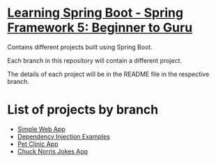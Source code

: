 # [Learning Spring Boot - Spring Framework 5: Beginner to Guru](https://www.udemy.com/course/spring-framework-5-beginner-to-guru/)

Contains different projects built using Spring Boot.

Each branch in this repository will contain a different project.

The details of each project will be in the README file in the respective branch.

# List of projects by branch

- [Simple Web App](https://github.com/Migas99/learning-spring-boot/tree/web-app)
- [Dependency Injection Examples](https://github.com/Migas99/learning-spring-boot/tree/dependency-injection)
- [Pet Clinic App](https://github.com/Migas99/learning-spring-boot/tree/pet-clinic)
- [Chuck Norris Jokes App](https://github.com/Migas99/learning-spring-boot/tree/jokes)

